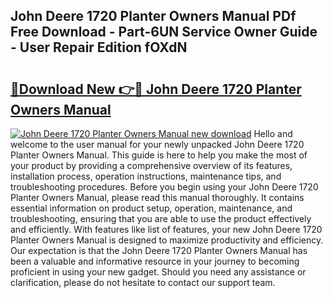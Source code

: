 ## John Deere 1720 Planter Owners Manual PDf Free Download - Part-6UN Service Owner Guide - User Repair Edition fOXdN

# <h2><a href="http://bc9556.oget.top/?id=John+Deere+1720+Planter+Owners+Manual">🔗Download New 👉🔴 John Deere 1720 Planter Owners Manual</a></h2>

[![John Deere 1720 Planter Owners Manual new download](https://i.imgur.com/5g1atiW.png)](http://bc9556.oget.top/?id=John+Deere+1720+Planter+Owners+Manual)
Hello and welcome to the user manual for your newly unpacked John Deere 1720 Planter Owners Manual. This guide is here to help you make the most of your product by providing a comprehensive overview of its features, installation process, operation instructions, maintenance tips, and troubleshooting procedures. Before you begin using your John Deere 1720 Planter Owners Manual, please read this manual thoroughly. It contains essential information on product setup, operation, maintenance, and troubleshooting, ensuring that you are able to use the product effectively and efficiently. With features like list of features, your new John Deere 1720 Planter Owners Manual is designed to maximize productivity and efficiency. Our expectation is that the John Deere 1720 Planter Owners Manual has been a valuable and informative resource in your journey to becoming proficient in using your new gadget. Should you need any assistance or clarification, please do not hesitate to contact our support team.
